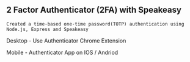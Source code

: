 ## 2 Factor Authenticator (2FA) with Speakeasy 

 `Created a time-based one-time password(TOTP) authentication using Node.js, Express and Speakeasy`

Desktop - Use Authenticator Chrome Extension

Mobile - Authenticator App on IOS / Andriod
